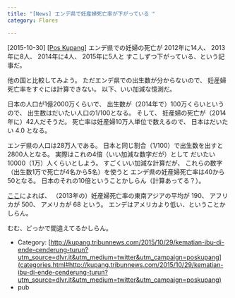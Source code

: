```yaml
---
title: "[News] エンデ県で妊産婦死亡率が下がっている "
category: Flores

---
```


[2015-10-30] [[Pos Kupang]](http://kupang.tribunnews.com/2015/10/29/kematian-ibu-di-ende-cenderung-turun?utm_source=dlvr.it&utm_medium=twitter&utm_campaign=poskupang)  エンデ県での妊婦の死亡が
2012年に14人、
2013年に8人、
2014年に4人、
2015年に5人と
すこしずつ下がっている、という記事だ。

 他の国と比較してみよう。
ただエンデ県での出生数が分からないので、
妊産婦死亡率をすぐには計算できない。
以下、いい加減な憶測だ。

 日本の人口が1億2000万くらいで、
出生数が（2014年で）100万くらいというので、
出生数はだいたい人口の1/100となる。
そして、
妊産婦の死亡が（2014年に）42人だそうだ。
死亡率は妊産婦10万人単位で数えるので、
日本はだいたい 4.0 となる。

 エンデ県の人口は28万人である。
日本と同じ割合（1/100）で出生数を出すと2800人となる。
実際はこれの4倍（いい加減な数字だが）として
だいたい10000（1万）人くらいとしよう。
すごくいい加減な計算だが、
これらの数字（出生数1万で死亡が4名から5名）を使うと
エンデ県の妊産婦死亡率は40から50となる。
日本のそれの10倍ということかしらん（計算あってる？）。

 [ここ](https://ja.wikipedia.org/wiki/%E5%A6%8A%E7%94%A3%E5%A9%A6%E6%AD%BB%E4%BA%A1%E7%8E%87#.E4.B8.96.E7.95.8C.E3.81.AE.E5.A6.8A.E7.94.A3.E5.A9.A6.E6.AD.BB.E4.BA.A1.E7.8E.87.E3.81.AE.E6.8E.A8.E7.A7.BB)によれば、
（2013年の）妊産婦死亡率の東南アジアの平均が 190、
アフリカが 500、
アメリカが 68 という。
エンデはアメリカより低い、ということかしらん。

 むむ、どっかで間違えてるかしらん。

- Category: [http://kupang.tribunnews.com/2015/10/29/kematian-ibu-di-ende-cenderung-turun?utm_source=dlvr.it&utm_medium=twitter&utm_campaign=poskupang](categories.html#http://kupang.tribunnews.com/2015/10/29/kematian-ibu-di-ende-cenderung-turun?utm_source=dlvr.it&utm_medium=twitter&utm_campaign=poskupang)
- pub

